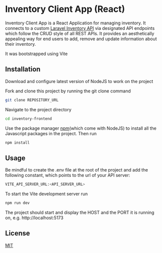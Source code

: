 # Inventory Client App (React)

Inventory Client App is a React Application for managing inventory. It connects to a custom [Laravel Inventory API](https://github.com/strikay/inventory-backend) via designated API endpoints which follow the CRUD style of all REST APIs. It provides an aesthetically appealing way for end users to add, remove and update information about their inventory. 

It was bootstrapped using Vite

## Installation

Download and configure latest version of NodeJS to work on the project

Fork and clone this project by running the git clone command
```bash
git clone REPOSITORY_URL
```
Navigate to the project directory
```bash
cd inventory-frontend
```

Use the package manager [npm](https://nodejs.org/en/download)(which come with NodeJS) to install all the Javascript packages in the project. Then run

```bash
npm install
```

## Usage

Be mindful to create the .env file at the root of the project and add the following constant, which points to the url of your API server:
```bash
VITE_API_SERVER_URL:<API_SERVER_URL>
```

To start the Vite development server run
```bash
npm run dev
```
The project should start and display the HOST and the PORT it is running on, e.g. http://localhost:5173


## License

[MIT](https://choosealicense.com/licenses/mit/)
